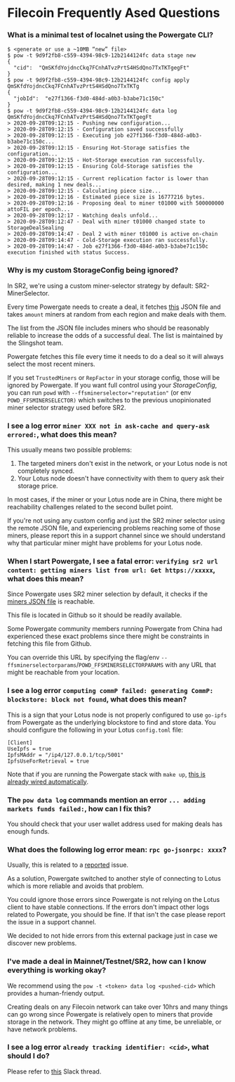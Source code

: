 # Filecoin Frequently Ased Questions

### What is a minimal test of localnet using the Powergate CLI?

```
$ <generate or use a ~10MB “new” file>
$ pow -t 9d9f2fb8-c559-4394-98c9-12b2144124fc data stage new
{
  "cid":  "QmSKfdYojdncCkq7FCnhATvzPrtS4HSdQno7TxTKTgegFt"
}
$ pow -t 9d9f2fb8-c559-4394-98c9-12b2144124fc config apply QmSKfdYojdncCkq7FCnhATvzPrtS4HSdQno7TxTKTg
{
  "jobId":  "e27f1366-f3d0-484d-a0b3-b3abe71c150c"
}
$ pow -t 9d9f2fb8-c559-4394-98c9-12b2144124fc data log QmSKfdYojdncCkq7FCnhATvzPrtS4HSdQno7TxTKTgegFt
> 2020-09-28T09:12:15 - Pushing new configuration...
> 2020-09-28T09:12:15 - Configuration saved successfully
> 2020-09-28T09:12:15 - Executing job e27f1366-f3d0-484d-a0b3-b3abe71c150c...
> 2020-09-28T09:12:15 - Ensuring Hot-Storage satisfies the configuration...
> 2020-09-28T09:12:15 - Hot-Storage execution ran successfully.
> 2020-09-28T09:12:15 - Ensuring Cold-Storage satisfies the configuration...
> 2020-09-28T09:12:15 - Current replication factor is lower than desired, making 1 new deals...
> 2020-09-28T09:12:15 - Calculating piece size...
> 2020-09-28T09:12:16 - Estimated piece size is 16777216 bytes.
> 2020-09-28T09:12:16 - Proposing deal to miner t01000 with 500000000 attoFIL per epoch...
> 2020-09-28T09:12:17 - Watching deals unfold...
> 2020-09-28T09:12:47 - Deal with miner t01000 changed state to StorageDealSealing
> 2020-09-28T09:14:47 - Deal 2 with miner t01000 is active on-chain
> 2020-09-28T09:14:47 - Cold-Storage execution ran successfully.
> 2020-09-28T09:14:47 - Job e27f1366-f3d0-484d-a0b3-b3abe71c150c execution finished with status Success.
```

### Why is my custom StorageConfig being ignored?

In SR2, we're using a custom miner-selector strategy by default: SR2-MinerSelector.

Every time Powergate needs to create a deal, it fetches [this](https://github.com/filecoin-project/slingshot/blob/master/miners.json) JSON file and takes `amount` miners at random from each region and make deals with them.

The list from the JSON file includes miners who should be reasonably reliable to increase the odds of a successful deal. The list is maintained by the Slingshot team.

Powergate fetches this file every time it needs to do a deal so it will always select the most recent miners.

If you set `TrustedMiners` or `RepFactor` in your storage config, those will be ignored by Powergate. If you want full control using your _StorageConfig_, you can run `powd` with `--ffsminerselector="reputation"` (or env `POWD_FFSMINERSELECTOR)` which switches to the previous unopinionated miner selector strategy used before SR2.

### I see a log error `miner XXX not in ask-cache and query-ask errored:`,  what does this mean?

This usually means two possible problems:

1. The targeted miners don't exist in the network, or your Lotus node is not completely synced.
2. Your Lotus node doesn't have connectivity with them to query ask their storage price.

In most cases, if the miner or your Lotus node are in China, there might be reachability challenges related to the second bullet point.

If you're not using any custom config and just the SR2 miner selector using the remote JSON file, and experiencing problems reaching some of those miners, please report this in a support channel since we should understand why that particular miner might have problems for your Lotus node.


### When I start Powergate, I see a fatal error: `verifying sr2 url content: getting miners list from url: Get https://xxxxx`, what does this mean?

Since Powergate uses SR2 miner selection by default, it checks if the [miners JSON file](https://github.com/filecoin-project/slingshot/blob/master/miners.json) is reachable.

This file is located in Github so it should be readily available.

Some Powergate community members running Powergate from China had experienced these exact problems since there might be constraints in fetching this file from Github.

You can override this URL by specifying the flag/env `--ffsminerselectorparams`/`POWD_FFSMINERSELECTORPARAMS` with any URL that might be reachable from your location.

### I see a log error `computing commP failed: generating CommP: blockstore: block not found`, what does this mean?

This is a sign that your Lotus node is not properly configured to use `go-ipfs` from Powergate as the underlying blockstore to find and store data.
You should configure the following in your Lotus `config.toml` file:
```
[Client]
UseIpfs = true
IpfsMAddr = "/ip4/127.0.0.1/tcp/5001"
IpfsUseForRetrieval = true
```

Note that if you are running the Powergate stack with `make up`, [this is already wired automatically](https://github.com/textileio/powergate/blob/d373c74922dfca5b56d7994a51bb59e496ef5730/docker/docker-compose.yaml#L35).

### The `pow data log` commands mention an error `... adding markets funds failed:`, how can I fix this?

You should check that your user wallet address used for making deals has enough funds.


### What does the following log error mean:  `rpc go-jsonrpc: xxxx`?

Usually, this is related to a [reported](https://github.com/filecoin-project/lotus/issues/3581) issue. 

As a solution, Powergate switched to another style of connecting to Lotus which is more reliable and avoids that problem. 

You could ignore those errors since Powergate is not relying on the Lotus client to have stable connections. If the errors don't impact other logs related to Powergate, you should be fine. If that isn't the case please report the issue in a support channel.

We decided to not hide errors from this external package just in case we discover new problems.

### I've made a deal in Mainnet/Testnet/SR2, how can I know everything is working okay?

We recommend using the `pow -t <token> data log <pushed-cid>` which provides a human-friendy output.

Creating deals on any Filecoin network can take over 10hrs and many things can go wrong since Powergate is relatively open to miners that provide storage in the network. They might go offline at any time, be unreliable, or have network problems.

### I see a log error `already tracking identifier: <cid>`, what should I do?

Please refer to [this](https://filecoinproject.slack.com/archives/C01ARR6BD2M/p1601297368175000) Slack thread.

